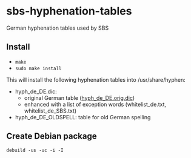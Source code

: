 sbs-hyphenation-tables
======================

German hyphenation tables used by SBS

Install
-------

 * `make`
 * `sudo make install`

This will install the following hyphenation tables into /usr/share/hyphen:

 * hyph_de_DE.dic:
   - original German table ([hyph_de_DE.orig.dic](http://svn.services.openoffice.org/ooo/tags/OOO320_m9/dictionaries/de_DE/hyph_de_DE.dic))
   - enhanced with a list of exception words (whitelist_de.txt, whitelist_de_SBS.txt)
 * hyph_de_DE_OLDSPELL: table for old German spelling

Create Debian package
---------------------

`debuild -us -uc -i -I`

